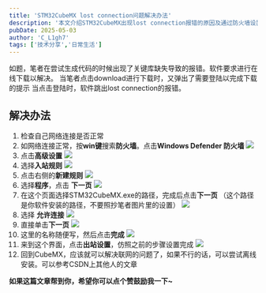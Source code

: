```yaml
---
title: 'STM32CubeMX lost connection问题解决办法'
description: '本文介绍STM32CubeMX出现lost connection报错的原因及通过防火墙设置解决联网问题的方法。'
pubDate: 2025-05-03
author: 'C_L1gh7'
tags: ['技术分享','日常生活']
---
```

如题，笔者在尝试生成代码的时候出现了关键库缺失导致的报错。软件要求进行在线下载以解决。
当笔者点击download进行下载时，又弹出了需要登陆以完成下载的提示
当点击登陆时，软件跳出lost connection的报错。
## 解决办法
1. 检查自己网络连接是否正常
2. 如网络连接正常，按**win键**搜索**防火墙**。点击**Windows Defender 防火墙**
![](/My_blog/pictures/posts/STM32CubeMX-lost-connection问题解决办法/d1bc141e1d7d4a669dc98738615cf0e6.png)
1. 点击**高级设置**
![](/My_blog/pictures/posts/STM32CubeMX-lost-connection问题解决办法/2f2b65dd4d4b42618671e85debfefc41.png)
1. 选择**入站规则**
![](/My_blog/pictures/posts/STM32CubeMX-lost-connection问题解决办法/5e6774d08f5142f4a6de5e3f9d3c62c5.png)
1. 点击右侧的**新建规则**
![](/My_blog/pictures/posts/STM32CubeMX-lost-connection问题解决办法/aa3cc01b00e84b0aa3057b520886b80a.png)
1. 选择**程序**，点击 **下一页**
![](/My_blog/pictures/posts/STM32CubeMX-lost-connection问题解决办法/0493c9fd0aaf4ccbbe4ad235533c91cf.png)
1. 在这个页面选择STM32CubeMX.exe的路径，完成后点击**下一页**
	（这个路径是你软件安装的路径，不要照抄笔者图片里的设置）
![](/My_blog/pictures/posts/STM32CubeMX-lost-connection问题解决办法/da951b731f00402b923d79df1889a3fa.png)
1. 选择 **允许连接**
![](/My_blog/pictures/posts/STM32CubeMX-lost-connection问题解决办法/de20765f8e3447b3afca17af913cfc0e.png)
1. 直接单击**下一页**
 ![](/My_blog/pictures/posts/STM32CubeMX-lost-connection问题解决办法/a162238cd9a4412fa01ddd275d003a5c.png)
1.   这里的名称随便写，然后点击**完成**
 ![](/My_blog/pictures/posts/STM32CubeMX-lost-connection问题解决办法/9e6286a115b64c5db974501b2d447b34.png)
1.   来到这个界面，点击**出站设置**，仿照之前的步骤设置完成
![](/My_blog/pictures/posts/STM32CubeMX-lost-connection问题解决办法/cd571498824949eab5d76a788ff958cf.png)
1.   回到CubeMX，应该就可以解决联网的问题了，如果不行的话，可以尝试离线安装。可以参考CSDN上其他人的文章

**如果这篇文章帮到你，希望你可以点个赞鼓励我一下~**